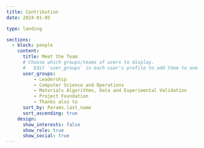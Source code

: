 ```yaml
---
title: Contribution
date: 2024-01-05

type: landing

sections:
  - block: people
    content:
      title: Meet the Team
      # Choose which groups/teams of users to display.
      #   Edit `user_groups` in each user's profile to add them to one or more of these groups.
      user_groups:
          - Leadership
          - Computer Science and Operations
          - Materials Algorithms, Data and Experimental Validation
          - Project Foundation
          - Thanks also to
      sort_by: Params.last_name
      sort_ascending: true
    design:
      show_interests: false
      show_role: true
      show_social: true
---
```

